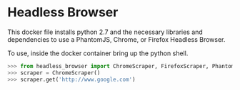 # Headless Browser

This docker file installs python 2.7 and the necessary libraries and dependencies to use a PhantomJS, Chrome, or Firefox Headless Browser. 

To use, inside the docker container bring up the python shell.


```python
>>> from headless_browser import ChromeScraper, FirefoxScraper, PhantomScraper
>>> scraper = ChromeScraper()
>>> scraper.get('http://www.google.com')
```
